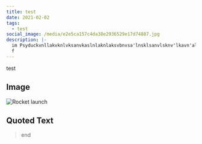 ```yaml
---
title: test
date: 2021-02-02
tags:
  - test
social_image: /media/e2e5ca157c4da38e2936529e17d74887.jpg
description: |-
  im Psyduckvnllakvknlvksanvkaslnlaknlaksvbnvsa'lnsklsanvlsknv'lkavn'alsvkn
  f
---
```

test

## Image

![Rocket launch](/media/e2e5ca157c4da38e2936529e17d74887.jpg "psyduck")



## Quoted Text

> end